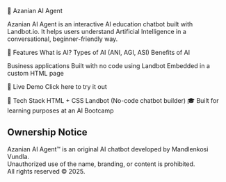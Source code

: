 🤖 Azanian AI Agent

Azanian AI Agent is an interactive AI education chatbot built with Landbot.io. It helps users understand Artificial Intelligence in a conversational, beginner-friendly way.

🌟 Features
What is AI?
Types of AI (ANI, AGI, ASI)
Benefits of AI

Business applications
Built with no code using Landbot
Embedded in a custom HTML page

🔗 Live Demo
Click here to try it out

📁 Tech Stack
HTML + CSS
Landbot (No-code chatbot builder)
🎓 Built for learning purposes at an AI Bootcamp


## Ownership Notice

Azanian AI Agent™ is an original AI chatbot developed by Mandlenkosi Vundla.  
Unauthorized use of the name, branding, or content is prohibited.  
All rights reserved © 2025.

